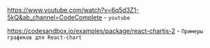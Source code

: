 https://www.youtube.com/watch?v=6q5d3Z1-5kQ&ab_channel=CodeComplete - `youtube`

https://codesandbox.io/examples/package/react-chartjs-2 - `Примеры графиков для React-chart`
